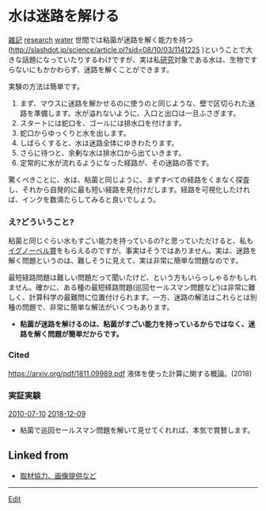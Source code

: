 # 水は迷路を解ける

[雑記](雑記.md) 
[research](research.md) 
[water](water.md) 
世間では粘菌が迷路を解く能力を持つ(http://slashdot.jp/science/article.pl?sid=08/10/03/1141225 )ということで大きな話題になっていたりするわけですが、実は私[研究](研究.md)対象である水は、生物ですらないにもかかわらず、迷路を解くことができます。



実験の方法は簡単です。


1. まず、マウスに迷路を解かせるのに使うのと同じような、壁で区切られた迷路を準備します。水が溢れないように、入口と出口は一旦ふさぎます。
2. スタートには蛇口を、ゴールには排水口を付けます。
3. 蛇口からゆっくりと水を出します。
4. しばらくすると、水は迷路全体にゆきわたります。
5. さらに待つと、余剰な水は排水口から出ていきます。
6. 定常的に水が流れるようになった経路が、その迷路の答です。



驚くべきことに、水は、粘菌と同じように、まずすべての経路をくまなく探査し、それから自発的に最も短い経路を見付けだします。経路を可視化したければ、インクを数滴たらしてみると良いでしょう。



### え?どういうこと?

粘菌と同じぐらい水もすごい能力を持っているの?と思っていただけると、私も[イグノーベル賞](https://www.nature.com/news/2008/081003/full/news.2008.1150.html)をもらえるのですが、事実はそうではありません。実は、迷路を解く問題というのは、難しそうに見えて、実は非常に簡単な問題なのです。



最短経路問題は難しい問題だって聞いたけど、という方もいらっしゃるかもしれません。確かに、ある種の最短経路問題(巡回セールスマン問題など)は非常に難しく、計算科学の最難問に位置付けられます。一方、迷路の解法はこれらとは別種の問題で、非常に簡単な解法がいくつもあります。




* __粘菌が迷路を解けるのは、粘菌がすごい能力を持っているからではなく、迷路を解く問題が簡単だからです。__ 



### Cited

https://arxiv.org/pdf/1811.09989.pdf 液体を使った計算に関する概論。(2018)



### 実証実験

[](https://youtu.be/nDyGEq_ugGo)



[2010-07-10](2010-07-10.md) [2018-12-09](2018-12-09.md) 


* 粘菌で巡回セールスマン問題を解いて見せてくれれば、本気で賞賛します。



## Linked from

* [取材協力、画像提供など](取材協力、画像提供など.md)


----
[Edit](https://github.com/vitroid/vitroid.github.io/edit/master/MD/水は迷路を解ける.md)
